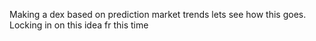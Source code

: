 Making a dex based on prediction market trends lets see how this goes. Locking in on this idea fr this time
